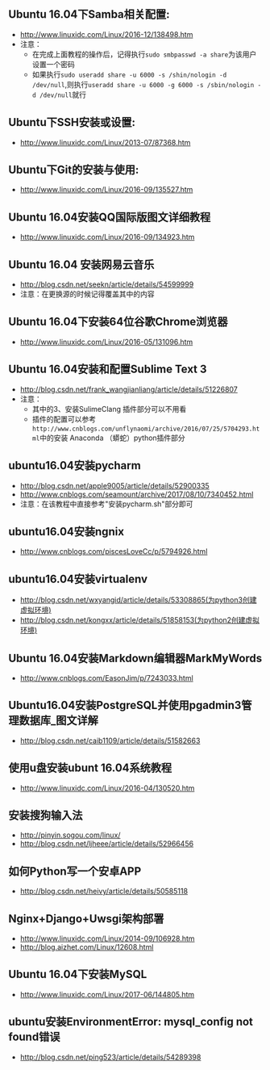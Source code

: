 ## Ubuntu 16.04下Samba相关配置:
- http://www.linuxidc.com/Linux/2016-12/138498.htm
- 注意：
  - 在完成上面教程的操作后，记得执行`sudo smbpasswd -a share`为该用户设置一个密码
  - 如果执行`sudo useradd share -u 6000 -s /shin/nologin -d /dev/null`,则执行`useradd share -u 6000 -g 6000 -s /sbin/nologin -d /dev/null`就行

## Ubuntu下SSH安装或设置:
- http://www.linuxidc.com/Linux/2013-07/87368.htm

## Ubuntu下Git的安装与使用:
- http://www.linuxidc.com/Linux/2016-09/135527.htm

## Ubuntu 16.04安装QQ国际版图文详细教程
- http://www.linuxidc.com/Linux/2016-09/134923.htm

##  Ubuntu 16.04 安装网易云音乐 
- http://blog.csdn.net/seekn/article/details/54599999
- 注意：在更换源的时候记得覆盖其中的内容

## Ubuntu 16.04下安装64位谷歌Chrome浏览器
- http://www.linuxidc.com/Linux/2016-05/131096.htm

## Ubuntu 16.04安装和配置Sublime Text 3 
- http://blog.csdn.net/frank_wangjianliang/article/details/51226807
- 注意：
  - 其中的3、安装SulimeClang 插件部分可以不用看
  - 插件的配置可以参考`http://www.cnblogs.com/unflynaomi/archive/2016/07/25/5704293.html`中的安装 Anaconda （蟒蛇）python插件部分

## ubuntu16.04安装pycharm
- http://blog.csdn.net/apple9005/article/details/52900335
- http://www.cnblogs.com/seamount/archive/2017/08/10/7340452.html
- 注意：在该教程中直接参考"安装pycharm.sh"部分即可

## ubuntu16.04安装ngnix
- http://www.cnblogs.com/piscesLoveCc/p/5794926.html

## ubuntu16.04安装virtualenv 
- http://blog.csdn.net/wxyangid/article/details/53308865(为python3创建虚拟环境)
- http://blog.csdn.net/kongxx/article/details/51858153(为python2创建虚拟环境)

## Ubuntu 16.04安装Markdown编辑器MarkMyWords
- http://www.cnblogs.com/EasonJim/p/7243033.html

## Ubuntu16.04安装PostgreSQL并使用pgadmin3管理数据库_图文详解 
- http://blog.csdn.net/caib1109/article/details/51582663

## 使用u盘安装ubunt 16.04系统教程
- http://www.linuxidc.com/Linux/2016-04/130520.htm

## 安装搜狗输入法
- http://pinyin.sogou.com/linux/
- http://blog.csdn.net/ljheee/article/details/52966456

## 如何Python写一个安卓APP 
- http://blog.csdn.net/heivy/article/details/50585118

## Nginx+Django+Uwsgi架构部署
- http://www.linuxidc.com/Linux/2014-09/106928.htm
- http://blog.aizhet.com/Linux/12608.html

## Ubuntu 16.04下安装MySQL
- http://www.linuxidc.com/Linux/2017-06/144805.htm

## ubuntu安装EnvironmentError: mysql_config not found错误
- http://blog.csdn.net/ping523/article/details/54289398







